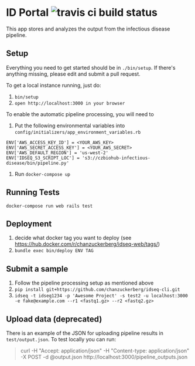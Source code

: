 # ID Portal ![travis ci build status](https://travis-ci.org/chanzuckerberg/idseq-web.svg?branch=master)

This app stores and analyzes the output from the infectious disease pipeline.

## Setup

Everything you need to get started should be in `./bin/setup`.  If there's anything missing, please edit and submit a pull request.

To get a local instance running, just do:

1. `bin/setup`
1. `open http://localhost:3000 in your browser`

To enable the automatic pipeline processing, you will need to

1.  Put the following environmental variables into `config/initializers/app_environment_variables.rb`

```
ENV['AWS_ACCESS_KEY_ID'] = <YOUR_AWS_KEY>
ENV['AWS_SECRET_ACCESS_KEY'] = <YOUR_AWS_SECRET>
ENV['AWS_DEFAULT_REGION'] = 'us-west-2'
ENV['IDSEQ_S3_SCRIPT_LOC'] = 's3://czbiohub-infectious-disease/bin/pipeline.py'

```
1. Run `docker-compose up`


## Running Tests

`docker-compose run web rails test`

## Deployment

1. decide what docker tag you want to deploy (see https://hub.docker.com/r/chanzuckerberg/idseq-web/tags/)
1. `bundle exec bin/deploy ENV TAG`


## Submit a sample

1. Follow the pipeline processing setup as mentioned above
1. `pip install git+https://github.com/chanzuckerberg/idseq-cli.git`
1. `idseq -t idseq1234 -p 'Awesome Project' -s test2 -u localhost:3000 -e fake@example.com --r1 <fastq1.gz> --r2 <fastq2.gz>`


## Upload data (deprecated)

There is an example of the JSON for uploading pipeline results in `test/output.json`. To test locally you can run:

>curl -H "Accept: application/json" -H "Content-type: application/json" -X POST -d @output.json http://localhost:3000/pipeline_outputs.json
